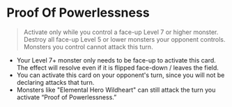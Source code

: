 # Proof Of Powerlessness

> Activate only while you control a face-up Level 7 or higher monster. Destroy all face-up Level 5 or lower monsters your opponent controls. Monsters you control cannot attack this turn.
  

*   Your Level 7+ monster only needs to be face-up to activate this card. The effect will resolve even if it is flipped face-down / leaves the field.
*   You can activate this card on your opponent's turn, since you will not be declaring attacks that turn.
*   Monsters like "Elemental Hero Wildheart" can still attack the turn you activate “Proof of Powerlessness.”
